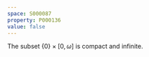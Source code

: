 ```yaml
---
space: S000087
property: P000136
value: false
---
```


The subset $\{0\}\times[0,\omega]$ is compact and infinite.
